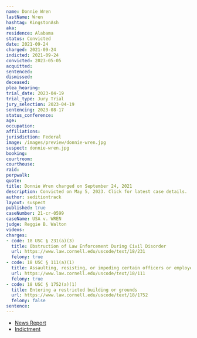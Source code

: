 ```yaml
---
name: Donnie Wren
lastName: Wren
hashtag: KingstonAsh
aka:
residence: Alabama
status: Convicted
date: 2021-09-24
charged: 2021-09-24
indicted: 2021-09-24
convicted: 2023-05-05
acquitted:
sentenced:
dismissed:
deceased:
plea_hearing:
trial_date: 2023-04-19
trial_type: Jury Trial
jury_selection: 2023-04-19
sentencing: 2023-08-17
status_conference:
age:
occupation:
affiliations:
jurisdiction: Federal
image: /images/preview/donnie-wren.jpg
suspect: donnie-wren.jpg
booking:
courtroom:
courthouse:
raid:
perpwalk:
quote:
title: Donnie Wren charged on September 24, 2021
description: Convicted on May 5, 2023. Click for latest case details.
author: seditiontrack
layout: suspect
published: true
caseNumber: 21-cr-0599
caseName: USA v. WREN
judge: Reggie B. Walton
videos:
charges:
- code: 18 USC § 231(a)(3)
  title: Obstruction of Law Enforcement During Civil Disorder
  url: https://www.law.cornell.edu/uscode/text/18/231
  felony: true
- code: 18 USC § 111(a)(1)
  title: Assaulting, resisting, or impeding certain officers or employees
  url: https://www.law.cornell.edu/uscode/text/18/111
  felony: true
- code: 18 USC § 1752(a)(1)
  title: Entering a restricted building or grounds
  url: https://www.law.cornell.edu/uscode/text/18/1752
  felony: false
sentence:
---
```

- [News Report](https://www.huffpost.com/entry/trump-capitol-riot-cops_n_615dbe0ae4b069a0b3b84316)
- [Indictment](https://storage.courtlistener.com/recap/gov.uscourts.dcd.235927/gov.uscourts.dcd.235927.71.0_1.pdf)
